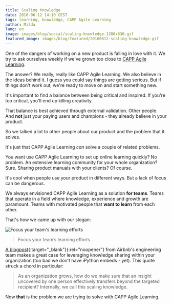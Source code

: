 ```yaml
---
title: Scaling Knowledge
date: 2016-06-12 14:10 CEST
tags: learning, knowledge, CAPP Agile Learning
author: Milda
lang: en
image: images/blog/social/scaling-knowledge-1200x630.gif
featured_image: images/blog/featured/20160612-scaling-knowledge.gif
---
```


One of the dangers of working on a new product is falling in love with it. We try to ask ourselves weekly if we've grown too close to [CAPP Agile Learning](/capp-agile-learning/).

The answer? We really, really like CAPP Agile Learning. We also believe in the ideas behind it. I guess you could say things are getting serious. But if things don't work out, we're ready to move on and start something new.

It's important to find a balance between being critical and inspired. If you're too critical, you'll end up killing creativity.

That balance is best achieved through external validation. Other people. And **not** just your paying users and champions - they already believe in your product.

So we talked a lot to other people about our product and the problem that it solves.

It's just that CAPP Agile Learning *can* solve a couple of related problems.

You want use CAPP Agile Learning to set up online learning quickly? No problem. An extensive learning community for your whole organization? Sure. Sharing product manuals with your clients? Of course.

It's cool when people use your product in different ways. But a lack of focus can be dangerous.

We always envisioned CAPP Agile Learning as a solution **for teams**. Teams that operate in a field where knowledge, experience and growth are paramount. Teams with motivated people that **want to learn** from each other.

That's how we came up with our slogan:

![Focus your team's learning efforts](/images/blog/en/focus-your-teams-learning-efforts.png)

> Focus your team’s learning efforts

[A blogpost](https://medium.com/airbnb-engineering/scaling-knowledge-at-airbnb-875d73eff091#.en5d01ogi){:target="_blank"}{:rel="noopener"} from Airbnb's engineering team makes a great case for leveraging knowledge sharing within your organization (too bad we don't have iPython embeds - yet). This quote struck a chord in particular:

> As an organization grows, how do we make sure that an insight uncovered by one person effectively transfers beyond the targeted recipient? Internally, we call this scaling knowledge.

Now **that** is the problem we are trying to solve with CAPP Agile Learning.
